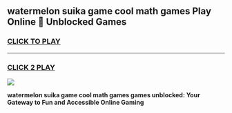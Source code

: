 
## watermelon suika game cool math games Play Online 👋 Unblocked Games
<h3>
<a href="https://news.freeplayer.one?title=watermelon_suika_game_cool_math_games&ref=17CMG">CLICK TO PLAY</a></h3>
<hr>

<h3>
<a href="https://news.freeplayer.one?title=watermelon_suika_game_cool_math_games&ref=17CMG">CLICK 2 PLAY</a>
  
</h3>

<a href="https://news.freeplayer.one?title=watermelon_suika_game_cool_math_games&ref=17CMG/"><img src="https://clearcache.store/games.png"></a>


**watermelon suika game cool math games games unblocked: Your Gateway to Fun and Accessible Online Gaming**
